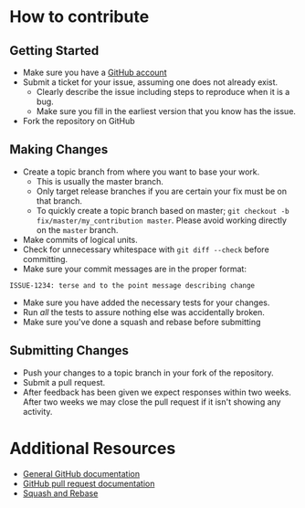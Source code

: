 # How to contribute

## Getting Started

* Make sure you have a [GitHub account](https://github.com/signup/free)
* Submit a ticket for your issue, assuming one does not already exist.
    * Clearly describe the issue including steps to reproduce when it is a bug.
    * Make sure you fill in the earliest version that you know has the issue.
* Fork the repository on GitHub

## Making Changes

* Create a topic branch from where you want to base your work.
    * This is usually the master branch.
    * Only target release branches if you are certain your fix must be on that
      branch.
    * To quickly create a topic branch based on master; `git checkout -b
      fix/master/my_contribution master`. Please avoid working directly on the
      `master` branch.
* Make commits of logical units.
* Check for unnecessary whitespace with `git diff --check` before committing.
* Make sure your commit messages are in the proper format:

`ISSUE-1234: terse and to the point message describing change`

* Make sure you have added the necessary tests for your changes.
* Run _all_ the tests to assure nothing else was accidentally broken.
* Make sure you've done a squash and rebase before submitting

## Submitting Changes

* Push your changes to a topic branch in your fork of the repository.
* Submit a pull request.
* After feedback has been given we expect responses within two weeks. After two
  weeks we may close the pull request if it isn't showing any activity.

# Additional Resources

* [General GitHub documentation](https://help.github.com/)
* [GitHub pull request documentation](https://help.github.com/send-pull-requests/)
* [Squash and Rebase](https://github.com/ginatrapani/todo.txt-android/wiki/Squash-All-Commits-Related-to-a-Single-Issue-into-a-Single-Commit)

